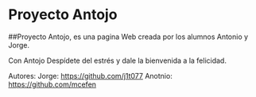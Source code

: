 # Proyecto Antojo
##Proyecto Antojo, es una pagina Web creada por los alumnos Antonio y Jorge.

Con Antojo Despídete del estrés y dale la bienvenida a la felicidad.


Autores: 
Jorge: https://github.com/j1t077
Anotnio: https://github.com/mcefen
